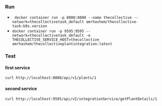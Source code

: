 ### Run
* ` docker container run -p 8080:8080 --name thecollective --network=thecollectivetask_default amrhashem/thecollective-task:k8s.version`
* `docker container run -p 9595:9595 --network=thecollectivetask_default -e THECOLLECTIVE_SERVICE_HOST=thecollective amrhashem/thecollectiveplantintegration:latest`
### Test
#### first service
`curl http://localhost:8080/api/v1/plants/1`
#### second service
`curl http://localhost:9595/api/v2/integrationService/getPlantDetails/1`
